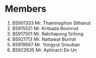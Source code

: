 Members
=======

  1. B5901333 Mr. Thammaphon Sithanut
  2. B5915521 Mr. Kritsada Boonrod
  3. B5917501 Mr. Ratchapong Sritong
  4. B5921713 Mr. Nattawat Burirat 
  5. B5919567 Mr. Yongyut Srisuban
  6. B5922635 Mr. Aphirach Ek-Un
